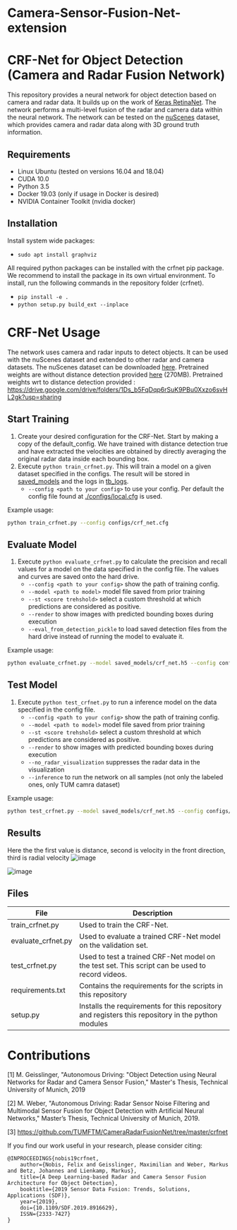 # Camera-Sensor-Fusion-Net-extension

# CRF-Net for Object Detection (Camera and Radar Fusion Network)

This repository provides a neural network for object detection based on camera and radar data. It builds up on the work of [Keras RetinaNet](https://github.com/fizyr/keras-retinanet). 
The network performs a multi-level fusion of the radar and camera data within the neural network.
The network can be tested on the [nuScenes](https://www.nuscenes.org/) dataset, which provides camera and radar data along with 3D ground truth information.

## Requirements
- Linux Ubuntu (tested on versions 16.04 and 18.04)
- CUDA 10.0
- Python 3.5
- Docker 19.03 (only if usage in Docker is desired)
- NVIDIA Container Toolkit (nvidia docker)

## Installation
Install system wide packages:
* `sudo apt install graphviz`

All required python packages can be installed with the crfnet pip package.  We recommend to install the package in its own virtual environment. To install, run the following commands in the repository folder (crfnet).

* `pip install -e .`
* `python setup.py build_ext --inplace`

# CRF-Net Usage
The network uses camera and radar inputs to detect objects. It can be used with the nuScenes dataset and extended to other radar and camera datasets. The nuScenes dataset can be downloaded [here](https://www.nuscenes.org/download).
Pretrained weights are without distance detection provided [here](https://syncandshare.lrz.de/dl/fi9RrjqLXyLZFuhwjk9KiKjc/crf_net.h5 ) (270MB).
Pretrained weights wrt to distance detection provided : https://drive.google.com/drive/folders/1Ds_b5FqDqp6rSuK9PBu0Xxzo6svHL2gk?usp=sharing
## Start Training
1. Create your desired configuration for the CRF-Net. Start by making a copy of the default_config. We have trained with distance detection true and have extracted the velocities are obtained by directly averaging the original radar data inside each bounding box.
2. Execute `python train_crfnet.py`. This will train a model on a given dataset specified in the configs. The result will be stored in [saved_models](crfnet/saved_models) and the logs in [tb_logs](crfnet/tb_logs).
    * `--config <path to your config>` to use your config. Per default the config file found at [./configs/local.cfg](crfnet/configs/local.cfg) is used.

Example usage: 
```bash
python train_crfnet.py --config configs/crf_net.cfg
```

## Evaluate Model
1. Execute `python evaluate_crfnet.py` to calculate the precision and recall values for a model on the data specified 
in the config file. The values and curves are saved onto the hard drive.
    * `--config <path to your config>` show the path of training config.
    * `--model <path to model>` model file saved from prior training
    * `--st <score trehshold>` select a custom threshold at which predictions are considered as positive.
    * `--render` to show images with predicted bounding boxes during execution
    * `--eval_from_detection_pickle` to load saved detection files from the hard drive instead of running the model to 
    evaluate it.
    
Example usage: 
```bash
python evaluate_crfnet.py --model saved_models/crf_net.h5 --config configs/crf_net.cfg --st 0.5
```

## Test Model
1. Execute `python test_crfnet.py` to run a inference model on the data specified in the config file.
    * `--config <path to your config>` show the path of training config.
    * `--model <path to model>` model file saved from prior training
    * `--st <score trehshold>` select a custom threshold at which predictions are considered as positive.
    * `--render` to show images with predicted bounding boxes during execution
    * `--no_radar_visualization` suppresses the radar data in the visualization
    * `--inference` to run the network on all samples (not only the labeled ones, only TUM camra dataset)

Example usage: 
```bash
python test_crfnet.py --model saved_models/crf_net.h5 --config configs/crf_net.cfg --st 0.5
```

## Results

Here the the first value is distance, second is velocity in the front direction, third is radial velocity
![image](https://user-images.githubusercontent.com/54212099/115305308-1b1a1e80-a134-11eb-8e68-67c78119749c.png)

![image](https://user-images.githubusercontent.com/54212099/115305145-e73ef900-a133-11eb-8c34-f9debdc702a6.png)



## Files
| File | Description |
|----|----|
train_crfnet.py   | Used to train the CRF-Net. 
evaluate_crfnet.py | Used to evaluate a trained CRF-Net model on the validation set.
test_crfnet.py | Used to test a trained CRF-Net model on the test set. This script can be used to record videos.
requirements.txt | Contains the requirements for the scripts in this repository
setup.py | Installs the requirements for this repository and registers this repository in the python modules

# Contributions
[1] M. Geisslinger, "Autonomous Driving: "Object Detection using Neural Networks for Radar and Camera Sensor Fusion," Master's Thesis, Technical University of Munich, 2019

[2] M. Weber, "Autonomous Driving: Radar Sensor Noise Filtering and Multimodal Sensor Fusion for Object Detection with Artificial Neural Networks," Master’s Thesis, Technical University of Munich, 2019.

[3] https://github.com/TUMFTM/CameraRadarFusionNet/tree/master/crfnet

If you find our work useful in your research, please consider citing:

    @INPROCEEDINGS{nobis19crfnet,
        author={Nobis, Felix and Geisslinger, Maximilian and Weber, Markus and Betz, Johannes and Lienkamp, Markus},
        title={A Deep Learning-based Radar and Camera Sensor Fusion Architecture for Object Detection},
        booktitle={2019 Sensor Data Fusion: Trends, Solutions, Applications (SDF)},
        year={2019},
        doi={10.1109/SDF.2019.8916629},
        ISSN={2333-7427}
    }

